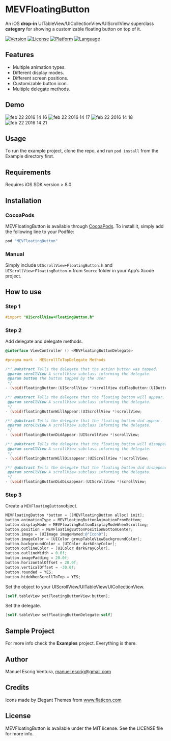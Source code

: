 # MEVFloatingButton
An iOS **drop-in** UITableView/UICollectionView/UIScrollView superclass **category** for showing a customizable floating button on top of it.

[![Version](https://img.shields.io/cocoapods/v/MEVFloatingButton.svg?style=flat)](http://cocoapods.org/pods/MEVFloatingButton)
[![License](https://img.shields.io/cocoapods/l/MEVFloatingButton.svg?style=flat)](http://cocoapods.org/pods/MEVFloatingButton)
[![Platform](https://img.shields.io/cocoapods/p/MEVFloatingButton.svg?style=flat)](http://cocoapods.org/pods/MEVFloatingButton)
[![Language](http://img.shields.io/badge/language-objective--c-blue.svg?style=flat)](https://developer.apple.com/library/mac/documentation/Cocoa/Conceptual/ProgrammingWithObjectiveC/Introduction/Introduction.html)

## Features
* Multiple animation types.
* Different display modes.
* Different screen positions.
* Customizable button icon.
* Multiple delegate methods.

## Demo
 ![feb 22 2016 14 16](https://cloud.githubusercontent.com/assets/1849990/13219261/29aef4a8-d96f-11e5-8632-85b31c3c1c1f.gif)
 ![feb 22 2016 14 17](https://cloud.githubusercontent.com/assets/1849990/13219263/29d8c3b4-d96f-11e5-9d12-502363e77759.gif)
 ![feb 22 2016 14 18](https://cloud.githubusercontent.com/assets/1849990/13219262/29d78f94-d96f-11e5-8d01-0805ef799160.gif)
 ![feb 22 2016 14 21](https://cloud.githubusercontent.com/assets/1849990/13219329/9efde354-d96f-11e5-88a5-4175729e471e.gif)
 
 
## Usage

To run the example project, clone the repo, and run `pod install` from the Example directory first.

## Requirements

Requires iOS SDK version > 8.0


## Installation

### CocoaPods 

MEVFloatingButton is available through [CocoaPods](http://cocoapods.org). To install
it, simply add the following line to your Podfile:

```ruby
pod "MEVFloatingButton"
```

### Manual 

Simply include `UIScrollView+FloatingButton.h` and `UIScrollView+FloatingButton.m` from `Source` folder in your App’s Xcode project. 

## How to use
### Step 1

```objective-c
#import "UIScrollView+FloatingButton.h"
```

### Step 2

Add delegate and delegate methods.

```objective-c
@interface ViewController () <MEVFloatingButtonDelegate>
```

```objective-c
#pragma mark - MEScrollToTopDelegate Methods

/*! @abstract Tells the delegate that the action button was tapped.
 @param scrollView A scrollView subclass informing the delegate.
 @param button the button tapped by the user
 */
- (void)floatingButton:(UIScrollView *)scrollView didTapButton:(UIButton *)button;

/*! @abstract Tells the delegate that the floating button will appear.
 @param scrollView A scrollView subclass informing the delegate.
 */
- (void)floatingButtonWillAppear:(UIScrollView *)scrollView;

/*! @abstract Tells the delegate that the floating button did appear.
 @param scrollView A scrollView subclass informing the delegate.
 */
- (void)floatingButtonDidAppear:(UIScrollView *)scrollView;

/*! @abstract Tells the delegate that the floating button will disappear.
 @param scrollView A scrollView subclass informing the delegate.
 */
- (void)floatingButtonWillDisappear:(UIScrollView *)scrollView;

/*! @abstract Tells the delegate that the floating button did disappear.
 @param scrollView A scrollView subclass informing the delegate.
 */
- (void)floatingButtonDidDisappear:(UIScrollView *)scrollView;
```

### Step 3

Create a `MEVFloatingButton`object.

```objective-c
MEVFloatingButton *button = [[MEVFloatingButton alloc] init];
button.animationType = MEVFloatingButtonAnimationFromBottom;
button.displayMode = MEVFloatingButtonDisplayModeWhenScrolling;
button.position = MEVFloatingButtonPositionBottomCenter;
button.image = [UIImage imageNamed:@"Icon0"];
button.imageColor = [UIColor groupTableViewBackgroundColor];
button.backgroundColor = [UIColor darkGrayColor];
button.outlineColor = [UIColor darkGrayColor];
button.outlineWidth = 0.0f;
button.imagePadding = 20.0f;
button.horizontalOffset = 20.0f;
button.verticalOffset = -30.0f;
button.rounded = YES;
button.hideWhenScrollToTop = YES;
```

Set the object to your UIScrollView/UITableView/UICollectionView.

```objective-c
[self.tableView setFloatingButtonView:button];
```

Set the delegate.

```objective-c
[self.tableView setFloatingButtonDelegate:self]
```


## Sample Project

For more info check the **Examples** project. Everything is there.


## Author

Manuel Escrig Ventura, manuel.escrig@gmail.com

## Credits

Icons made by Elegant Themes from www.flaticon.com 

## License

MEVFloatingButton is available under the MIT license. See the LICENSE file for more info.
